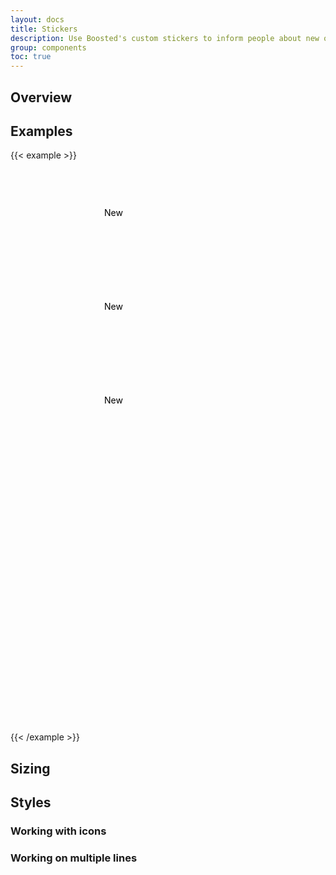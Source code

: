 ```yaml
---
layout: docs
title: Stickers
description: Use Boosted's custom stickers to inform people about new offers.
group: components
toc: true
---
```


## Overview



## Examples

{{< example >}}
<div class="row align-items-center my-5">
  <div class="col col-12 col-lg-5 text-lg-start">
    <svg class="sticker-lg sticker-one-line">
      <title></title>
      <circle></circle>
      <text x="50%" y="50%">New</text>
    </svg>
  </div>
  <div class="col col-12 col-md-6 col-lg-4 text-lg-center">
    <svg class="sticker-md sticker-one-line">
      <circle></circle>
      <text x="50%" y="50%">New</text>
    </svg>
  </div>
  <div class="col col-12 col-md-6 col-lg-3 text-end">
    <svg class="sticker-sm sticker-one-line">
      <circle></circle>
      <text x="50%" y="50%">New</text>
    </svg>
  </div>
</div>
<div class="row align-items-center my-5">
  <div class="col col-12 col-lg-5 text-lg-start">
    <svg class="sticker-lg sticker-icon">
      <title></title>
      <circle></circle>
      <image x="50%" y="50%" xlink:href="/docs/5.1/assets/5G.svg" />
    </svg>
  </div>
  <div class="col col-12 col-md-6 col-lg-4 text-lg-center">
    <svg class="sticker-md sticker-icon">
      <circle></circle>
      <image x="50%" y="50%" xlink:href="/docs/5.1/assets/5G.svg" />
    </svg>
  </div>
  <div class="col col-12 col-md-6 col-lg-3 text-end">
    <svg class="sticker-sm sticker-icon">
      <circle></circle>
      <image x="50%" y="50%" xlink:href="/docs/5.1/assets/5G.svg" />
    </svg>
  </div>
</div>
{{< /example >}}

## Sizing
## Styles
### Working with icons
### Working on multiple lines

